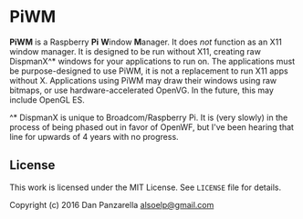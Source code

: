 PiWM
=====

**PiWM** is a Raspberry **Pi** **W**indow **M**anager. It does _not_ function as an X11 window manager. It is designed to be run without X11, creating raw DispmanX^* windows for your applications to run on. The applications must be purpose-designed to use PiWM, it is not a replacement to run X11 apps without X. Applications using PiWM may draw their windows using raw bitmaps, or use hardware-accelerated OpenVG. In the future, this may include OpenGL ES.

^* DispmanX is unique to Broadcom/Raspberry Pi. It is (very slowly) in the process of being phased out in favor of OpenWF, but I've been hearing that line for upwards of 4 years with no progress.



License
--------

This work is licensed under the MIT License. See `LICENSE` file for details.

Copyright (c) 2016 Dan Panzarella <alsoelp@gmail.com>